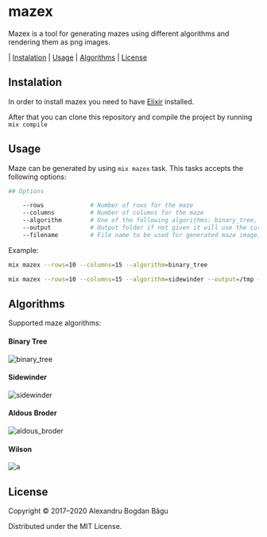 # mazex

Mazex is a tool for generating mazes using different algorithms and rendering them as png images.

| [Instalation](#instalation) | [Usage](#usage) | [Algorithms](#algorithms) | [License](#license)

## Instalation

In order to install mazex you need to have [Elixir](https://elixir-lang.org/install.html) installed.

After that you can clone this repository and compile the project by running `mix compile`

## Usage

Maze can be generated by using `mix mazex` task. This tasks accepts the following options:

```bash
## Options

    --rows             # Number of rows for the maze
    --columns          # Number of columns for the maze
    --algorithm        # One of the following algorithms: binary_tree, sidewinder
    --output           # Output folder if not given it will use the current folder as output folder
    --filename         # File name to be used for generated maze image, if not given it will use the maze_<current_timestamp>.png.
```

Example:

```bash
mix mazex --rows=10 --columns=15 --algorithm=binary_tree

mix mazex --rows=10 --columns=15 --algorithm=sidewinder --output=/tmp --filename=maze.png
```

## Algorithms

Supported maze algorithms:

#### Binary Tree

![binary_tree](https://github.com/alexandrubagu/mazex/assets/215710/cc5cc5db-b87b-47ab-abab-5a6eedcbc539)

#### Sidewinder

![sidewinder](https://github.com/alexandrubagu/mazex/assets/215710/eb4a9384-845c-42c5-b7a0-df72843ef180)

#### Aldous Broder

![aldous_broder](https://github.com/alexandrubagu/mazex/assets/215710/6dbc8fbf-8174-49db-a2e3-58d3d861f606)

#### Wilson

![a](https://github.com/alexandrubagu/mazex/assets/215710/28a33a3c-18be-4442-aada-c5b7b0a1abee)



## License

Copyright © 2017–2020 Alexandru Bogdan Bâgu

Distributed under the MIT License.
